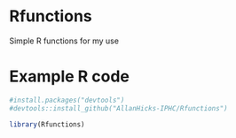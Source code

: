 # Rfunctions
Simple R functions for my use

# Example R code
```r
#install.packages("devtools")
#devtools::install_github("AllanHicks-IPHC/Rfunctions")

library(Rfunctions)
